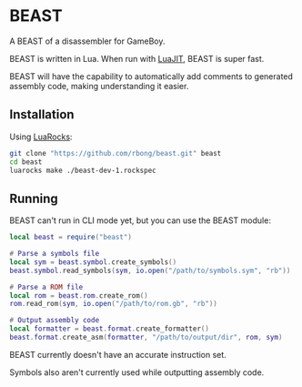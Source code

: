 # BEAST

A BEAST of a disassembler for GameBoy.

BEAST is written in Lua.
When run with [LuaJIT](https://luajit.org/), BEAST is super fast.

BEAST will have the capability to automatically add comments to generated assembly code, making understanding it easier.

## Installation

Using [LuaRocks](https://luarocks.org/):

```sh
git clone "https://github.com/rbong/beast.git" beast
cd beast
luarocks make ./beast-dev-1.rockspec
```

## Running

BEAST can't run in CLI mode yet, but you can use the BEAST module:

```lua
local beast = require("beast")

# Parse a symbols file
local sym = beast.symbol.create_symbols()
beast.symbol.read_symbols(sym, io.open("/path/to/symbols.sym", "rb"))

# Parse a ROM file
local rom = beast.rom.create_rom()
rom.read_rom(sym, io.open("/path/to/rom.gb", "rb"))

# Output assembly code
local formatter = beast.format.create_formatter()
beast.format.create_asm(formatter, "/path/to/output/dir", rom, sym)
```

BEAST currently doesn't have an accurate instruction set.

Symbols also aren't currently used while outputting assembly code.
